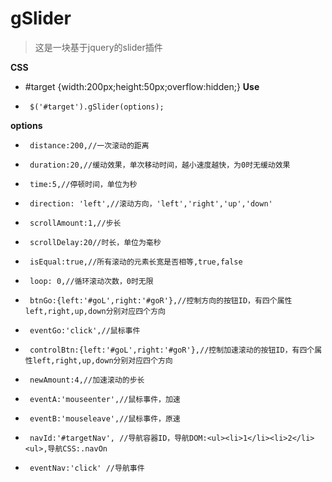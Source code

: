 gSlider
========

> 这是一块基于jquery的slider插件


 **CSS**
 *    #target {width:200px;height:50px;overflow:hidden;}
 **Use**
 *  	$('#target').gSlider(options);
 **options**
 *		distance:200,//一次滚动的距离
 *		duration:20,//缓动效果，单次移动时间，越小速度越快，为0时无缓动效果
 *		time:5,//停顿时间，单位为秒
 *		direction: 'left',//滚动方向，'left','right','up','down'
 *		scrollAmount:1,//步长
 *		scrollDelay:20//时长，单位为毫秒
 *		isEqual:true,//所有滚动的元素长宽是否相等,true,false
 *		loop: 0,//循环滚动次数，0时无限
 *		btnGo:{left:'#goL',right:'#goR'},//控制方向的按钮ID，有四个属性left,right,up,down分别对应四个方向
 *		eventGo:'click',//鼠标事件
 *		controlBtn:{left:'#goL',right:'#goR'},//控制加速滚动的按钮ID，有四个属性left,right,up,down分别对应四个方向
 *		newAmount:4,//加速滚动的步长
 *		eventA:'mouseenter',//鼠标事件，加速
 *		eventB:'mouseleave',//鼠标事件，原速
 *		navId:'#targetNav', //导航容器ID，导航DOM:<ul><li>1</li><li>2</li><ul>,导航CSS:.navOn
 *		eventNav:'click' //导航事件
